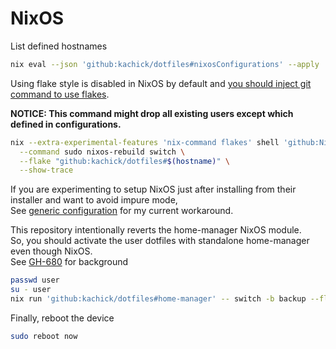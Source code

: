 # NixOS

List defined hostnames

```bash
nix eval --json 'github:kachick/dotfiles#nixosConfigurations' --apply 'builtins.attrNames' | jq '.[]'
```

Using flake style is disabled in NixOS by default and [you should inject git command to use flakes](https://www.reddit.com/r/NixOS/comments/18jyd0r/cleanest_way_to_run_git_commands_on_fresh_nixos/).

**NOTICE: This command might drop all existing users except which defined in configurations.**

```bash
nix --extra-experimental-features 'nix-command flakes' shell 'github:NixOS/nixpkgs/nixos-24.11#git' \
  --command sudo nixos-rebuild switch \
  --flake "github:kachick/dotfiles#$(hostname)" \
  --show-trace
```

If you are experimenting to setup NixOS just after installing from their installer and want to avoid impure mode,\
See [generic configuration](nixos/hosts/generic) for my current workaround.

This repository intentionally reverts the home-manager NixOS module.\
So, you should activate the user dotfiles with standalone home-manager even though NixOS.\
See [GH-680](https://github.com/kachick/dotfiles/issues/680) for background

```bash
passwd user
su - user
nix run 'github:kachick/dotfiles#home-manager' -- switch -b backup --flake 'github:kachick/dotfiles#user@nixos-desktop'
```

Finally, reboot the device

```bash
sudo reboot now
```
